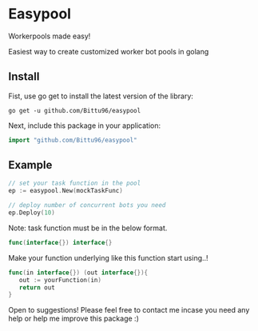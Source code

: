 # Easypool

Workerpools made easy!

Easiest way to create customized worker bot pools in golang

## Install
Fist, use go get to install the latest version of the library:
```
go get -u github.com/Bittu96/easypool
```

Next, include this package in your application:
```go
import "github.com/Bittu96/easypool"
```

## Example
```Go
// set your task function in the pool
ep := easypool.New(mockTaskFunc)

// deploy number of concurrent bots you need
ep.Deploy(10)
```

Note: task function must be in the below format.

```go
func(interface{}) interface{}
```

 Make your function underlying like this function start using..!

 ```go
func(in interface{}) (out interface{}){
    out := yourFunction(in)
    return out
}
 ```

Open to suggestions! 
Please feel free to contact me incase you need any help or help me improve this package :)
